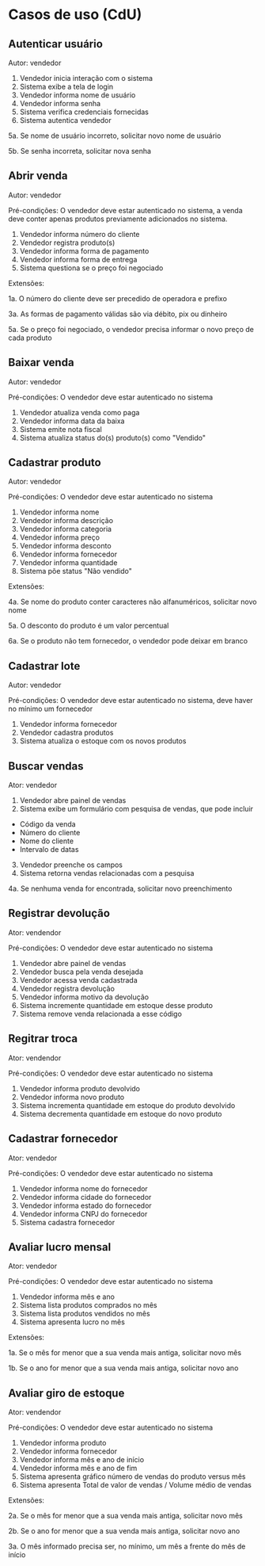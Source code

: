 # Casos de uso (CdU)

## Autenticar usuário

Autor: vendedor

1. Vendedor inicia interação com o sistema
2. Sistema exibe a tela de login
3. Vendedor informa nome de usuário
4. Vendedor informa senha
5. Sistema verifica credenciais fornecidas
6. Sistema autentica vendedor

5a. Se nome de usuário incorreto, solicitar novo nome de usuário

5b. Se senha incorreta, solicitar nova senha

## Abrir venda

Autor: vendedor

Pré-condições: O vendedor deve estar autenticado no sistema, a venda deve conter apenas produtos previamente adicionados no sistema.

1. Vendedor informa número do cliente
2. Vendedor registra produto(s)
3. Vendedor informa forma de pagamento
4. Vendedor informa forma de entrega
5. Sistema questiona se o preço foi negociado

Extensões:

1a. O número do cliente deve ser precedido de operadora e prefixo

3a. As formas de pagamento válidas são via débito, pix ou dinheiro

5a. Se o preço foi negociado, o vendedor precisa informar o novo preço de cada produto

## Baixar venda

Autor: vendedor

Pré-condições: O vendedor deve estar autenticado no sistema

1. Vendedor atualiza venda como paga
2. Vendedor informa data da baixa
3. Sistema emite nota fiscal
4. Sistema atualiza status do(s) produto(s) como "Vendido"
   
## Cadastrar produto

Autor: vendedor

Pré-condições: O vendedor deve estar autenticado no sistema

1. Vendedor informa nome
2. Vendedor informa descrição
3. Vendedor informa categoria
4. Vendedor informa preço
5. Vendedor informa desconto
6. Vendedor informa fornecedor
7. Vendedor informa quantidade
8. Sistema põe status "Não vendido"

Extensões:

4a. Se nome do produto conter caracteres não alfanuméricos, solicitar novo nome

5a. O desconto do produto é um valor percentual

6a. Se o produto não tem fornecedor, o vendedor pode deixar em branco

## Cadastrar lote

Autor: vendedor

Pré-condições: O vendedor deve estar autenticado no sistema, deve haver no mínimo um fornecedor

1. Vendedor informa fornecedor
2. Vendedor cadastra produtos
3. Sistema atualiza o estoque com os novos produtos

## Buscar vendas

Ator: vendedor

1. Vendedor abre painel de vendas
2. Sistema exibe um formulário com pesquisa de vendas, que pode incluir
- Código da venda
- Número do cliente
- Nome do cliente
- Intervalo de datas
3. Vendedor preenche os campos
4. Sistema retorna vendas relacionadas com a pesquisa

4a. Se nenhuma venda for encontrada, solicitar novo preenchimento

## Registrar devolução 

Ator: vendendor

Pré-condições: O vendedor deve estar autenticado no sistema

1. Vendedor abre painel de vendas
2. Vendedor busca pela venda desejada
3. Vendedor acessa venda cadastrada
4. Vendedor registra devolução
5. Vendedor informa motivo da devolução
6. Sistema incremente quantidade em estoque desse produto
7. Sistema remove venda relacionada a esse código

## Regitrar troca

Ator: vendendor

Pré-condições: O vendedor deve estar autenticado no sistema

1. Vendedor informa produto devolvido
2. Vendedor informa novo produto
3. Sistema incrementa quantidade em estoque do produto devolvido
4. Sistema decrementa quantidade em estoque do novo produto

## Cadastrar fornecedor

Ator: vendedor

Pré-condições: O vendedor deve estar autenticado no sistema

1. Vendedor informa nome do fornecedor
2. Vendedor informa cidade do fornecedor
3. Vendedor informa estado do fornecedor
4. Vendedor informa CNPJ do fornecedor
5. Sistema cadastra fornecedor

## Avaliar lucro mensal

Ator: vendedor

Pré-condições: O vendedor deve estar autenticado no sistema

1. Vendedor informa mês e ano
2. Sistema lista produtos comprados no mês
3. Sistema lista produtos vendidos no mês
4. Sistema apresenta lucro no mês

Extensões:

1a. Se o mês for menor que a sua venda mais antiga, solicitar novo mês

1b. Se o ano for menor que a sua venda mais antiga, solicitar novo ano

## Avaliar giro de estoque

Ator: vendendor

Pré-condições: O vendedor deve estar autenticado no sistema

1. Vendedor informa produto
2. Vendedor informa fornecedor 
3. Vendedor informa mês e ano de início
4. Vendedor informa mês e ano de fim
5. Sistema apresenta gráfico número de vendas do produto versus mês
6. Sistema apresenta Total de valor de vendas / Volume médio de vendas

Extensões:

2a. Se o mês for menor que a sua venda mais antiga, solicitar novo mês

2b. Se o ano for menor que a sua venda mais antiga, solicitar novo ano

3a. O mês informado precisa ser, no mínimo, um mês a frente do mês de início
